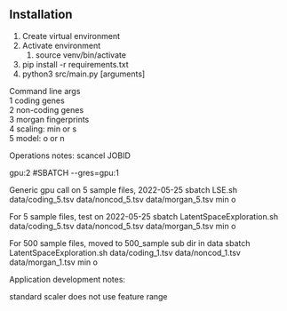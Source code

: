 ## Installation

1. Create virtual environment
2. Activate environment
   1. source venv/bin/activate
3. pip install -r requirements.txt
4. python3 src/main.py [arguments]

Command line args  
1  coding genes  
2  non-coding genes  
3  morgan fingerprints  
4  scaling: min or s  
5  model: o or n   

Operations notes:
scancel JOBID

gpu:2
#SBATCH --gres=gpu:1

Generic gpu call on 5 sample files, 2022-05-25
sbatch LSE.sh data/coding_5.tsv data/noncod_5.tsv data/morgan_5.tsv min o

For 5 sample files, test on 2022-05-25
sbatch LatentSpaceExploration.sh data/coding_5.tsv data/noncod_5.tsv data/morgan_5.tsv min o

For 500 sample files, moved to 500_sample sub dir in data
sbatch LatentSpaceExploration.sh data/coding_1.tsv data/noncod_1.tsv data/morgan_1.tsv min o

Application development notes:

standard scaler does not use feature range

